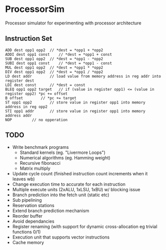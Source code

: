 # ProcessorSim

Processor simulator for experimenting with processor architecture

## Instruction Set
```
ADD dest opp1 opp2	// *dest = *opp1 + *opp2
ADDI dest opp1 const	// *dest = *opp1 + const
SUB dest opp1 opp2 	// *dest = *opp1 - *opp2
SUBI dest opp1 const	// *dest = *opp1 - const
MUL dest opp1 opp2 	// *dest = *opp1 * *opp2
DIV dest opp1 opp2 	// *dest = *opp1 / *opp2
LD dest addr		// load value from memory address in reg addr into register dest
LDI dest const		// *dest = const
BLEQ opp1 opp2 target	// if (value in register opp1) <= (value in register opp2) *pc += offset
B offset 		// *pc += target
ST opp1 opp2 		// store value in register opp1 into memory address in reg opp2
STI opp1 addr		// store value in register opp1 into memory address addr
NOP			// no opperation
```

## TODO
* Write benchmark programs
	* Standard kernels (eg. "Livermore Loops")
	* Numerical algorithms (eg. Hamming weight)
	* Recursive fibonacci
	* Matrix multiply
* Update cycle count (finished instruction count increments when it leaves wb)
* Change execution time to accurate for each instruction
* Multiple execute units (2xALU, 1xLSU, 1xBU) w/ blocking issue
* Branch prediction into the fetch unit (static etc)
* Sub pipelining
* Reservation stations
* Extend branch prediction mechanism
* Reorder buffer
* Avoid dependancies
* Register renaming (with support for dynamic cross-allocation eg trivial functions 0/1)
* Execution unit that supports vector instructions
* Cache memory
